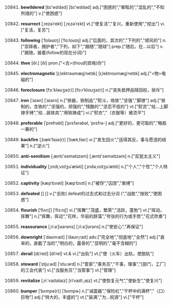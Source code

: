10841. **bewildered**
[bɪ'wɪldəd]  [bɪ'wɪldəd]
adj.["困惑的","晕眩的","混乱的","不知所措的"]  v.["使困惑"]  

10842. **resurrect**
[ˌrezəˈrekt]  [ˌrɛzəˈrɛkt]
vt.["使复活","复兴，重新使用","挖出"]  vi.["复活，复苏"]  

10843. **following**
[ˈfɒləʊɪŋ]  [ˈfɑ:loʊɪŋ]
adj.["后面的，其次的","下列的","顺风的"]  n.["崇拜者，拥护者","下列，如下","跟随","随球"]  prep.["随后，在…以后"]  v.["跟随，接着(follow的现在分词)"]  

10844. **thee**
[ði:]  [ði]
pron.["<古>(thou的宾格)你"]  

10845. **electromagnetic**
[ɪˌlektrəʊmægˈnetɪk]  [ɪˌlektroʊmægˈnetɪk]
adj.["<物>电磁的"]  

10846. **foreclosure**
[fɔ:ˈkləʊʒə(r)]  [fɔ:rˈkloʊʒə(r)]
n.["丧失抵押品赎回权，排斥"]  

10847. **iron**
[ˈaɪən]  [ˈaɪərn]
n.["铁器，铁制品","熨斗，烙铁","坚强","脚镣"]  adj.["铁制的，含铁的","坚强的，顽强的","残酷的","坚忍不拔的"]  vt.["熨烫","给…上脚镣手铐","给…装铁具","用铁铸成"]  vi.["熨衣","（衣服等）被烫平"]  

10848. **preferable**
[ˈprefrəbl]  [ˈprɛfərəbəl, ˈprɛfrə-]
adj.["更好的，更可取的","略胜一筹的"]  

10849. **backfire**
[ˌbækˈfaɪə(r)]  [ˈbækˌfaɪr]
vi.["发生回火","适得其反，事与愿违的结果"]  n.["逆火"]  

10850. **anti-semitism**
[ˌæntɪ'semətɪzəm]  [ˌæntɪ'semətɪzəm]
n.["反犹太主义"]  

10851. **individuality**
[ˌɪndɪˌvɪdʒuˈæləti]  [ˌɪndəˌvɪdʒuˈælɪti]
n.["个人","个性","个人特征"]  

10852. **captivity**
[kæpˈtɪvəti]  [kæpˈtɪvɪti]
n.["被俘","囚禁","束缚"]  

10853. **defeated**
[]  []
v.["击败( defeat的过去式和过去分词 )","战胜","挫败","使困惑"]  

10854. **flourish**
[ˈflʌrɪʃ]  [ˈflɜ:rɪʃ]
vi.["挥舞","茂盛，繁荣","活跃，蓬勃"]  vt.["挥动，挥舞"]  n.["挥舞，挥动","花样，华丽的辞藻","夸张的行为或手势","花式吹奏"]  

10855. **reassurance**
[ˌri:əˈʃʊərəns]  [ˌri:əˈʃʊrəns]
n.["使安心","再保证"]  

10856. **downright**
[ˈdaʊnraɪt]  [ˈdaʊnˌraɪt]
adv.["完全地","彻底地","全然"]  adj.["直率的，直截了当的","明白的，露骨的","显明的","毫不含糊的"]  

10857. **derail**
[dɪˈreɪl]  [diˈrel]
vt.& vi.["出轨"]  vt.["使（火车）出轨，使脱轨"]  

10858. **steward**
[ˈstju:əd]  [ˈstu:ərd]
n.["管家","乘务员","干事，理事","[部门，工厂]的工会代表"]  vi.["当服务员","当管事"]  vt.["管理"]  

10859. **revitalize**
[ˌri:ˈvaɪtəlaɪz]  [riˈvaɪtl:ˌaɪz]
vt.["使恢复元气","使新生","使复兴"]  

10860. **bumper**
[ˈbʌmpə(r)]  [ˈbʌmpɚ]
n.["减震器","保险杠","干杯中的满杯","〈口〉巨物"]  adj.["特大的，丰盛的"]  vt.["装满","为…祝酒"]  vi.["干杯"]  

